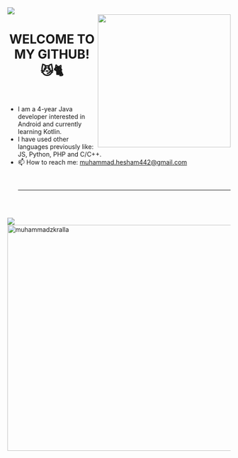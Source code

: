 <img src = "https://camo.githubusercontent.com/5346f5a9b63e9e93ff8265ebb05eeda7fc03e48dfe766ba177c788e5c65c6c86/68747470733a2f2f312e62702e626c6f6773706f742e636f6d2f2d37413457796e774c734d772f58624270435847386648492f41414141414141414d74342f754f613162704c736b5967727747626c6c6853753253446a5f4d69673853584a51434c63424741735948512f73313630302f323030305f36303070782e676966" >
<br>
<img align = "right" width = "300" src = "https://cdn.dribbble.com/users/1603428/screenshots/4158705/mob-dev.gif">
<h1 align="center">WELCOME TO MY GITHUB! 😼🐈</h1>
<br>

<!--
**muhammadzkralla/muhammadzkralla** is a ✨ _special_ ✨ repository because its `README.md` (this file) appears on your GitHub profile.

Here are some ideas to get you started:

-->

- I am a 4-year Java developer interested in Android and currently learning Kotlin.
- I have used other languages previously like: JS, Python, PHP and C/C++.
- 📫 How to reach me: muhammad.hesham442@gmail.com <br> <br> <br> <hr>

 
 <br><br>

<img align = "center" src="https://streak-stats.demolab.com/?user=muhammadzkralla&theme=chartreuse-dark"/> 
<img align = "center" src="https://github-readme-stats.vercel.app/api/top-langs?username=muhammadzkralla&langs_count=10&show_icons=true&locale=en&theme=tokyonight" alt="muhammadzkralla" height="510px"/>
